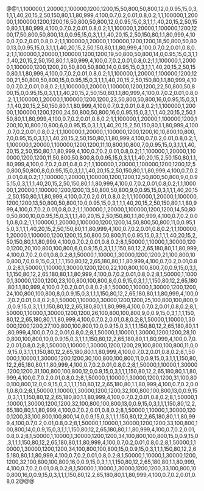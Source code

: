 @@1,1,100000,1,20000,1,100000,1200,1200,15,50,800,50,800,12,0,0.95,15,0,3,1,1,1,40,20,15,2,50,150,80,1.1,80,999,4,100,0.7,0.2,0.01,0.8,0.2;1,1,100000,1,20000,1,100000,1200,1200,16,50,800,50,800,12,0,0.95,15,0,3,1,1,1,40,20,15,2,50,150,80,1.1,80,999,4,100,0.7,0.2,0.01,0.8,0.2;1,1,100000,1,20000,1,100000,1200,1200,17,50,800,50,800,13,0,0.95,15,0,3,1,1,1,40,20,15,2,50,150,80,1.1,80,999,4,100,0.7,0.2,0.01,0.8,0.2;1,1,100000,1,20000,1,100000,1200,1200,18,50,800,50,800,13,0,0.95,15,0,3,1,1,1,40,20,15,2,50,150,80,1.1,80,999,4,100,0.7,0.2,0.01,0.8,0.2;1,1,100000,1,20000,1,100000,1200,1200,19,50,800,50,800,14,0,0.95,15,0,3,1,1,1,40,20,15,2,50,150,80,1.1,80,999,4,100,0.7,0.2,0.01,0.8,0.2;1,1,100000,1,20000,1,100000,1200,1200,20,50,800,50,800,14,0,0.95,15,0,3,1,1,1,40,20,15,2,50,150,80,1.1,80,999,4,100,0.7,0.2,0.01,0.8,0.2;1,1,100000,1,20000,1,100000,1200,1200,21,50,800,50,800,15,0,0.95,15,0,3,1,1,1,40,20,15,2,50,150,80,1.1,80,999,4,100,0.7,0.2,0.01,0.8,0.2;1,1,100000,1,20000,1,100000,1200,1200,22,50,800,50,800,15,0,0.95,15,0,3,1,1,1,40,20,15,2,50,150,80,1.1,80,999,4,100,0.7,0.2,0.01,0.8,0.2;1,1,100000,1,20000,1,100000,1200,1200,23,50,800,50,800,16,0,0.95,15,0,3,1,1,1,40,20,15,2,50,150,80,1.1,80,999,4,100,0.7,0.2,0.01,0.8,0.2;1,1,100000,1,20000,1,100000,1200,1200,24,50,800,50,800,16,0,0.95,15,0,3,1,1,1,40,20,15,2,50,150,80,1.1,80,999,4,100,0.7,0.2,0.01,0.8,0.2;1,1,100000,1,20000,1,100000,1200,1200,10,10,800,10,800,6,0,0.95,15,0,3,1,1,1,40,20,15,2,50,150,80,1.1,80,999,4,100,0.7,0.2,0.01,0.8,0.2;1,1,100000,1,20000,1,100000,1200,1200,10,10,800,10,800,7,0,0.95,15,0,3,1,1,1,40,20,15,2,50,150,80,1.1,80,999,4,100,0.7,0.2,0.01,0.8,0.2;1,1,100000,1,20000,1,100000,1200,1200,11,10,800,10,800,7,0,0.95,15,0,3,1,1,1,40,20,15,2,50,150,80,1.1,80,999,4,100,0.7,0.2,0.01,0.8,0.2;1,1,100000,1,20000,1,100000,1200,1200,11,50,800,50,800,8,0,0.95,15,0,3,1,1,1,40,20,15,2,50,150,80,1.1,80,999,4,100,0.7,0.2,0.01,0.8,0.2;1,1,100000,1,20000,1,100000,1200,1200,12,50,800,50,800,8,0,0.95,15,0,3,1,1,1,40,20,15,2,50,150,80,1.1,80,999,4,100,0.7,0.2,0.01,0.8,0.2;1,1,100000,1,20000,1,100000,1200,1200,12,50,800,50,800,9,0,0.95,15,0,3,1,1,1,40,20,15,2,50,150,80,1.1,80,999,4,100,0.7,0.2,0.01,0.8,0.2;1,1,100000,1,20000,1,100000,1200,1200,13,50,800,50,800,9,0,0.95,15,0,3,1,1,1,40,20,15,2,50,150,80,1.1,80,999,4,100,0.7,0.2,0.01,0.8,0.2;1,1,100000,1,20000,1,100000,1200,1200,13,50,800,50,800,10,0,0.95,15,0,3,1,1,1,40,20,15,2,50,150,80,1.1,80,999,4,100,0.7,0.2,0.01,0.8,0.2;1,1,100000,1,20000,1,100000,1200,1200,14,50,800,50,800,10,0,0.95,15,0,3,1,1,1,40,20,15,2,50,150,80,1.1,80,999,4,100,0.7,0.2,0.01,0.8,0.2;1,1,100000,1,20000,1,100000,1200,1200,14,50,800,50,800,11,0,0.95,15,0,3,1,1,1,40,20,15,2,50,150,80,1.1,80,999,4,100,0.7,0.2,0.01,0.8,0.2;1,1,100000,1,20000,1,100000,1200,1200,15,50,800,50,800,11,0,0.95,15,0,3,1,1,1,40,20,15,2,50,150,80,1.1,80,999,4,100,0.7,0.2,0.01,0.8,0.2;8,1,50000,1,10000,1,30000,1200,1200,20,100,800,100,800,6,0,0.9,15,0,3,1,1,1,150,80,12,2,65,180,80,1.1,80,999,4,100,0.7,0.2,0.01,0.8,0.2;8,1,50000,1,10000,1,30000,1200,1200,21,100,800,100,800,7,0,0.9,15,0,3,1,1,1,150,80,12,2,65,180,80,1.1,80,999,4,100,0.7,0.2,0.01,0.8,0.2;8,1,50000,1,10000,1,30000,1200,1200,22,100,800,100,800,7,0,0.9,15,0,3,1,1,1,150,80,12,2,65,180,80,1.1,80,999,4,100,0.7,0.2,0.01,0.8,0.2;8,1,50000,1,10000,1,30000,1200,1200,23,100,800,100,800,8,0,0.9,15,0,3,1,1,1,150,80,12,2,65,180,80,1.1,80,999,4,100,0.7,0.2,0.01,0.8,0.2;8,1,50000,1,10000,1,30000,1200,1200,24,100,800,100,800,8,0,0.9,15,0,3,1,1,1,150,80,12,2,65,180,80,1.1,80,999,4,100,0.7,0.2,0.01,0.8,0.2;8,1,50000,1,10000,1,30000,1200,1200,25,100,800,100,800,9,0,0.9,15,0,3,1,1,1,150,80,12,2,65,180,80,1.1,80,999,4,100,0.7,0.2,0.01,0.8,0.2;8,1,50000,1,10000,1,30000,1200,1200,26,100,800,100,800,9,0,0.9,15,0,3,1,1,1,150,80,12,2,65,180,80,1.1,80,999,4,100,0.7,0.2,0.01,0.8,0.2;8,1,50000,1,10000,1,30000,1200,1200,27,100,800,100,800,10,0,0.9,15,0,3,1,1,1,150,80,12,2,65,180,80,1.1,80,999,4,100,0.7,0.2,0.01,0.8,0.2;8,1,50000,1,10000,1,30000,1200,1200,28,100,800,100,800,10,0,0.9,15,0,3,1,1,1,150,80,12,2,65,180,80,1.1,80,999,4,100,0.7,0.2,0.01,0.8,0.2;8,1,50000,1,10000,1,30000,1200,1200,29,100,800,100,800,11,0,0.9,15,0,3,1,1,1,150,80,12,2,65,180,80,1.1,80,999,4,100,0.7,0.2,0.01,0.8,0.2;8,1,50000,1,10000,1,30000,1200,1200,30,100,800,100,800,11,0,0.9,15,0,3,1,1,1,150,80,12,2,65,180,80,1.1,80,999,4,100,0.7,0.2,0.01,0.8,0.2;8,1,50000,1,10000,1,30000,1200,1200,31,100,800,100,800,12,0,0.9,15,0,3,1,1,1,150,80,12,2,65,180,80,1.1,80,999,4,100,0.7,0.2,0.01,0.8,0.2;8,1,50000,1,10000,1,30000,1200,1200,31,100,800,100,800,12,0,0.9,15,0,3,1,1,1,150,80,12,2,65,180,80,1.1,80,999,4,100,0.7,0.2,0.01,0.8,0.2;8,1,50000,1,10000,1,30000,1200,1200,32,100,800,100,800,13,0,0.9,15,0,3,1,1,1,150,80,12,2,65,180,80,1.1,80,999,4,100,0.7,0.2,0.01,0.8,0.2;8,1,50000,1,10000,1,30000,1200,1200,32,100,800,100,800,13,0,0.9,15,0,3,1,1,1,150,80,12,2,65,180,80,1.1,80,999,4,100,0.7,0.2,0.01,0.8,0.2;8,1,50000,1,10000,1,30000,1200,1200,33,100,800,100,800,14,0,0.9,15,0,3,1,1,1,150,80,12,2,65,180,80,1.1,80,999,4,100,0.7,0.2,0.01,0.8,0.2;8,1,50000,1,10000,1,30000,1200,1200,33,100,800,100,800,14,0,0.9,15,0,3,1,1,1,150,80,12,2,65,180,80,1.1,80,999,4,100,0.7,0.2,0.01,0.8,0.2;8,1,50000,1,10000,1,30000,1200,1200,34,100,800,100,800,15,0,0.9,15,0,3,1,1,1,150,80,12,2,65,180,80,1.1,80,999,4,100,0.7,0.2,0.01,0.8,0.2;8,1,50000,1,10000,1,30000,1200,1200,34,100,800,100,800,15,0,0.9,15,0,3,1,1,1,150,80,12,2,65,180,80,1.1,80,999,4,100,0.7,0.2,0.01,0.8,0.2;8,1,50000,1,10000,1,30000,1200,1200,32,100,800,100,800,16,0,0.9,15,0,3,1,1,1,150,80,12,2,65,180,80,1.1,80,999,4,100,0.7,0.2,0.01,0.8,0.2;8,1,50000,1,10000,1,30000,1200,1200,33,100,800,100,800,16,0,0.9,15,0,3,1,1,1,150,80,12,2,65,180,80,1.1,80,999,4,100,0.7,0.2,0.01,0.8,0.2@@@
